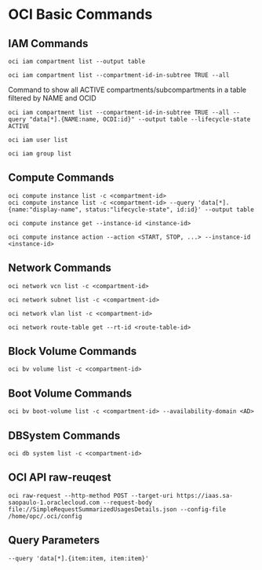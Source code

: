 # OCI Basic Commands
## IAM Commands
```
oci iam compartment list --output table
```
```
oci iam compartment list --compartment-id-in-subtree TRUE --all
```
Command to show all ACTIVE compartments/subcompartments in a table filtered by NAME and OCID
```
oci iam compartment list --compartment-id-in-subtree TRUE --all --query "data[*].{NAME:name, OCDI:id}" --output table --lifecycle-state ACTIVE
```
```
oci iam user list
```
```
oci iam group list
```
## Compute Commands
```
oci compute instance list -c <compartment-id>
oci compute instance list -c <compartment-id> --query 'data[*].{name:"display-name", status:"lifecycle-state", id:id}' --output table
```
```
oci compute instance get --instance-id <instance-id>
```
```
oci compute instance action --action <START, STOP, ...> --instance-id <instance-id>
```
## Network Commands
```
oci network vcn list -c <compartment-id>
```
```
oci network subnet list -c <compartment-id>
```
```
oci network vlan list -c <compartment-id>
```
```
oci network route-table get --rt-id <route-table-id>
```
## Block Volume Commands
```
oci bv volume list -c <compartment-id>
```
## Boot Volume Commands
```
oci bv boot-volume list -c <compartment-id> --availability-domain <AD>
```
## DBSystem Commands
```
oci db system list -c <compartment-id>
```
## OCI API raw-reuqest
```
oci raw-request --http-method POST --target-uri https://iaas.sa-saopaulo-1.oraclecloud.com --request-body file://SimpleRequestSummarizedUsagesDetails.json --config-file /home/opc/.oci/config
```
## Query Parameters
```
--query 'data[*].{item:item, item:item}'
```
